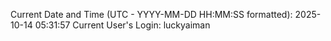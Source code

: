 Current Date and Time (UTC - YYYY-MM-DD HH:MM:SS formatted): 2025-10-14 05:31:57
Current User's Login: luckyaiman
